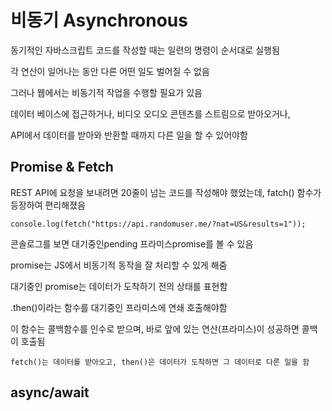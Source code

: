 # 비동기 Asynchronous

동기적인 자바스크립트 코드를 작성할 때는 일련의 명령이 순서대로 실행됨

각 연산이 일어나는 동안 다른 어떤 일도 벌어질 수 없음

그러나 웹에서는 비동기적 작업을 수행할 필요가 있음

데이터 베이스에 접근하거나, 비디오 오디오 콘텐츠를 스트림으로 받아오거나,

API에서 데이터를 받아와 반환할 때까지 다른 일을 할 수 있어야함

## Promise & Fetch

REST API에 요청을 보내려면 20줄이 넘는 코드를 작성해야 했었는데, fatch() 함수가 등장하여 편리해졌음

```
console.log(fetch("https://api.randomuser.me/?nat=US&results=1"));
```
콘솔로그를 보면 대기중인pending 프라미스promise를 볼 수 있음

promise는 JS에서 비동기적 동작을 잘 처리할 수 있게 해줌

대기중인 promise는 데이터가 도착하기 전의 상태를 표현함

.then()이라는 함수를 대기중인 프라미스에 연쇄 호출해야함

이 함수는 콜백함수를 인수로 받으며, 바로 앞에 있는 연산(프라미스)이 성공하면 콜백이 호출됨

`fetch()는 데이터를 받아오고, then()은 데이터가 도착하면 그 데이터로 다른 일을 함`


## async/await